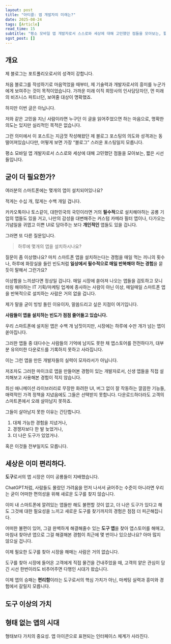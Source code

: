 ```yaml
---
layout: post
title: "아티클: 앱 개발자의 미래는?"
date: 2025-08-24
tags: [Article]
read_time: 15
subtitle: "평소 모바일 앱 개발자로서 스스로와 세상에 대해 고민했던 점들을 모아보는, 짧은 시선들입니다."
sgst_post: []
---
```



## 개요
제 블로그는 포트폴리오로서의 성격이 강합니다.

처음 블로그를 작성하기로 마음먹었을 때부터, 제 기술력과 개발자로서의 흥미를 누군가에게 보여주는 것이 목적이었습니다. 
가까운 미래 이직 희망사의 인사담당자던, 먼 미래의 비즈니스 파트너던, 보여줄 대상이 명확했죠.

하지만 이번 글은 아닙니다. 

저와 같은 고민을 지닌 사람이라면 누구던 이 글을 읽어주었으면 하는 마음으로, 명확한 의도는 있지만 실리적인 목적은 없습니다.

그런 의미에서 이 포스트는 지금껏 작성해왔던 제 블로그 포스팅의 의도와 성격과는 동떨어져있습니다만, 어떻게 보면 가장 “블로그” 스러운 포스팅일지 모릅니다.

평소 모바일 앱 개발자로서 스스로와 세상에 대해 고민했던 점들을 모아보는, 짧은 시선들입니다.


## 굳이 더 필요한가?
여러분의 스마트폰에는 몇개의 앱이 설치되어있나요?

적게는 수십 개, 많게는 수백 개일 겁니다.

카카오톡이나 토스같이, 대한민국의 국민이라면 거의 **필수적**으로 설치해야하는 공룡 기업의 앱들도 있을 거고,
나만의 감성을 대변해주는 커스텀 카메라 필터 앱이나, 다가오는 기념일을 귀엽고 이쁜 UI로 담아주는 보다 **개인적인** 앱들도 있을 겁니다.

그러면 또 다른 질문입니다.

>하루에 몇개의 앱을 설치하시나요?

질문이 좀 이상했나요?
마치 스마트폰 앱을 설치하는다는 경험을 매일 먹는 끼니의 횟수나, 하루에 화장실을 들린 빈도처럼 **일상에서 필수적으로 매일 반복해야 하는 경험**을 묻듯이 말해서 그런가요?

이상함을 느끼셨다면 정상일 겁니다.
매일 시장에 쏟아져 나오는 앱들을 검토하고 모니터링 해야하는 IT 기획/마케팅 업계에 종사하는 사람이 아닌 이상, 매일매일 스마트폰 앱을 반복적으로 설치하는 사람은 거의 없을 겁니다.

제가 말을 굳이 빙빙 돌린 이유이자, 말씀드리고 싶은 지점이 여기입니다.

**사람들이 앱을 설치하는 빈도가 점점 줄어들고 있습니다.**

우리 스마트폰에 설치된 앱은 수백 개 남짓이지만, 시장에는 하루에 수만 개가 넘는 앱이 쏟아집니다.

그러한 앱들 중 대다수는 사람들의 기억에 남지도 못한 채 앱스토어를 전전하다가, 대부분 유의미한 다운로드를 기록하지 못하고 사라집니다.

이는 그런 앱을 만든 개발자들의 실력이 모자라서가 아닙니다.

저조차도 그러한 마이크로 앱을 만들어본 경험이 있는 개발자로서, 신생 앱들을 직접 설치해보고 사용해본 경험이 적지 않습니다.

최신 애니메이션 라이브러리로 무장한 화려한 UI, 버그 없이 잘 작동하는 깔끔한 기능들, 매력적인 가격 정책을 지녔음에도 그들은 선택받지 못합니다. 다운로드하더라도 고객의 스마트폰에서 오래 살아남지 못하죠.

그들이 살아남지 못한 이유는 간단합니다.

1. 대체 가능한 경험을 지녔거나,
2. 경쟁자보다 한 발 늦었거나,
3. 더 나은 도구가 있었거나.

혹은 이것들 전부일지도 모릅니다.




## 세상은 이미 편리하다.
**도구**로서의 앱 시장은 이미 공룡들이 지배했습니다.

ChatGPT처럼, 사람들도 몰랐던 가려움을 먼저 나서서 긁어주는 수준이 아니라면 우리는 굳이 어떠한 편의성을 위해 새로운 도구를 찾지 않습니다.

이미 내 스마트폰에 깔려있는 앱들만 해도 불편할 것이 없고, 더 나은 도구가 있다고 해도 그것에 대한 필요성을 느끼고 새로운 도구를 찾기까지의 경험은 점점 더 피곤해집니다.

어떠한 불편이 있어, 그걸 완벽하게 해결해줄수 있는 **도구 앱**을 찾아 앱스토어를 해매고, 마침내 찾아낸 앱으로 그걸 해결해본 경험이 최근에 몇 번이나 있으셨나요? 아마 많지 않으실 겁니다.

이제 필요한 도구를 찾아 시장을 해매는 사람은 거의 없습니다.

도구를 찾아 시장에 들어온 고객에게 직접 물건을 건내주었을 때, 고객의 얕은 관심이 담긴 시선 한번이라도 비추어주면 다행인 시대가 왔습니다.

이제 앱의 승패는 **편리함**이라는 도구로서의 핵심 가치가 아닌, 마케팅 실력과 흥미와 경험에서 갈릴지 모릅니다.

## 도구 이상의 가치



## 형태 없는 앱의 시대
형태보다 가치의 중요성. 앱 아이콘으로 표현되는 인터페이스 체계가 사라진다.